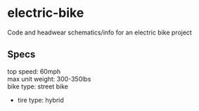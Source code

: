 # electric-bike
Code and headwear schematics/info for an electric bike project

## Specs
top speed: 60mph  
max unit weight: 300-350lbs  
bike type: street bike  
 - tire type: hybrid

